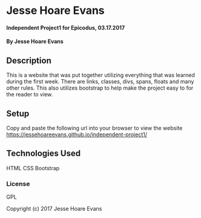 # Jesse Hoare Evans

#### Independent Project1 for Epicodus, 03.17.2017

#### By Jesse Hoare Evans

## Description

This is a website that was put together utilizing everything that was learned during the first week. There are links, classes, divs, spans, floats and many other rules. This also utilizes bootstrap to help make the project easy to for the reader to view.

## Setup
Copy and paste the following url into your browser to view the website https://jessehoareevans.github.io/independent-project1/

## Technologies Used

HTML
CSS
Bootstrap
### License

GPL

Copyright (c) 2017 Jesse Hoare Evans
